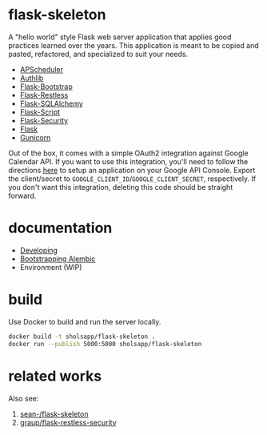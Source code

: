 # flask-skeleton

A "hello world" style Flask web server application that applies good practices
learned over the years. This application is meant to be copied and pasted,
refactored, and specialized to suit your needs.

- [APScheduler](https://apscheduler.readthedocs.io/en/latest/index.html)
- [Authlib](https://docs.authlib.org/en/latest/index.html)
- [Flask-Bootstrap](http://pythonhosted.org/Flask-Bootstrap/)
- [Flask-Restless](https://flask-restless.readthedocs.org/en/latest/)
- [Flask-SQLAlchemy](https://pythonhosted.org/Flask-SQLAlchemy/)
- [Flask-Script](http://flask-script.readthedocs.org/en/latest/)
- [Flask-Security](https://pythonhosted.org/Flask-Security/)
- [Flask](http://flask.pocoo.org/)
- [Gunicorn](http://gunicorn.org/)

Out of the box, it comes with a simple OAuth2 integration against Google
Calendar API.  If you want to use this integration, you'll need to follow the
directions [here](https://developers.google.com/calendar/auth) to setup an
application on your Google API Console. Export the client/secret to
`GOOGLE_CLIENT_ID`/`GOOGLE_CLIENT_SECRET`, respectively. If you don't want this
integration, deleting this code should be straight forward.

# documentation

- [Developing](./docs/developing.md)
- [Bootstrapping Alembic](./docs/bootstrapping-alembic.md)
- Environment (WIP)

# build

Use Docker to build and run the server locally.

```bash
docker build -t sholsapp/flask-skeleton .
docker run --publish 5000:5000 sholsapp/flask-skeleton
```

# related works

Also see:

  1. [sean-/flask-skeleton](https://github.com/sean-/flask-skeleton)
  2. [graup/flask-restless-security](https://github.com/graup/flask-restless-security/)
